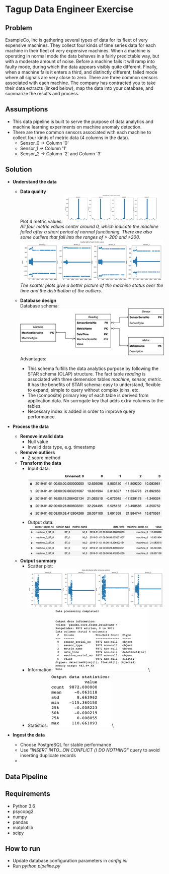 # Tagup Data Engineer Exercise

## Problem
ExampleCo, Inc is gathering several types of data for its fleet of very expensive machines. They collect four kinds of time series data for each machine in their fleet of very expensive machines. When a machine is operating in normal mode the data behaves in a fairly predictable way, but with a moderate amount of noise. Before a machine fails it will ramp into faulty mode, during which the data appears visibly quite different. Finally, when a machine fails it enters a third, and distinctly different, failed mode where all signals are very close to zero. There are three common sensors associated with each machine. The company has contracted you to take their data extracts (linked below), map the data into your database, and summarize the results and process.

## Assumptions
- This data pipeline is built to serve the purpose of data analytics and machine learning experiments on machine anomaly detection.
- There are three common sensors associated with each machine to collect four kinds of metric data (4 columns in the data). 
	- Sensor_0 -> Column '0'
	- Sensor_1 -> Column '1'
	- Sensor_2 -> Column '2' and Column '3'

## Solution
- <strong>Understand the data</strong>
	- <strong>Data quality</strong>   
	Plot 4 metric values:
	<img src="img/histogram.png" width="300">\
	_All four metric values center around 0, which indicate the machine failed after a short period of normal functioning. There are also some outliers that fall into the ranges of >-200 and >200._
	![scatter](/img/scatter.png)
	_The scatter plots give a better picture of the machine status over the time and the distribution of the outliers._

	- <strong>Database design</strong>  
	Database schema:
	![schema](/img/schema.png)
	Advantages:  
		- This schema fulfills the data analytics purpose by following the STAR schema (OLAP) structure. The fact table _reading_ is associated with three demension tables _machine, sensor, metric_. It has the benefits of STAR schema: easy to understand, flexible to expand, simple to query without complex joins, etc.
		- The (composite) primary key of each table is derived from application data. No surrogate key that adds extra columns to the tables.
		- Necessary index is added in order to improve query performance.

- <strong>Process the data</strong>
	- <strong>Remove invalid data</strong>
		- Null value
		- Invalid data type, e.g. timestamp
	- <strong>Remove outliers</strong>
		- Z score method
	- <strong>Transform the data</strong>
		- Input data:
		![raw](/img/raw.png)
		- Output data:  
		![processed](/img/processed.png)
	- <strong>Output summary</strong>
		- Scatter plot:
		![scatter_clean](/img/scatter_clean.png)
		- Information:
		<img src="img/summary_1.png" width="300">\
		- Statistics:
		<img src="img/summary_2.png" width="200">\

- <strong>Ingest the data</strong>
	- Choose PostgreSQL for stable performance
	- Use _"INSERT INTO...ON CONFLICT () DO NOTHING"_ query to avoid inserting duplicate records
	- 


## Data Pipeline



## Requirements
- Python 3.6
- psycopg2
- numpy
- pandas
- matplotlib
- scipy

## How to run
- Update database configuration parameters in _config.ini_
- Run _python pipeline.py_
